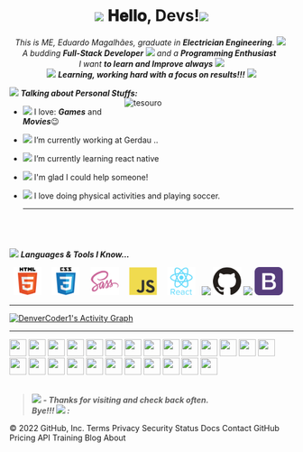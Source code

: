 <h1 align="center"><img src="https://media.giphy.com/media/FAFo1M7EC4gRZ4HETH/giphy.gif" width="40px"> 𝐇𝐞𝐥𝐥𝐨, Devs!<img src="https://media.giphy.com/media/bcKmIWkUMCjVm/giphy.gif" width="80px"> 
 
 <br>
 
 </h1>


 <p align="center">
  <em>
  This is ME, Eduardo Magalhães, graduate in <b>Electrician Engineering</b>.
     <b> </b> <img src="https://media.giphy.com/media/9xt1MUZqkneFiWrAAD/giphy.gif" width="30px">&nbsp
   
   <br>
    A budding <b>Full-Stack Developer</b> <img src="https://github.com/TheDudeThatCode/TheDudeThatCode/blob/master/Assets/Developer.gif" width="30px"> and a <b>Programming Enthusiast</b>&nbsp;&nbsp<br>
I want  <b>to learn and Improve always</b>
    <b></b> <img src="https://github.com/TheDudeThatCode/TheDudeThatCode/blob/master/Assets/Rocket.gif" width="18px">
   
  </em> 
  <br>
  <img src="https://media.giphy.com/media/a9d3bbcM3ImXe/giphy.gif" width="50" /> <b><i>Learning, working hard with a focus on results!!!</i></b> <img src="https://media.giphy.com/media/R4UdL9xqUaOMZsRosx/giphy.gif" width="50" />
</p>

<img src="https://media.giphy.com/media/GIh3i0ds2RnOaNhXMT/giphy.gif" width="30px">&nbsp;***Talking about Personal Stuffs:***
 <img align="right" width=300px alt="tesouro" src="https://media.giphy.com/media/lXiRm5H49zYmHr3i0/giphy.gif" />
  
- <img src="https://media.giphy.com/media/144Q1gg0FkTEVG/giphy.gif" width="30px">&nbsp;I love: ***Games*** and ***Movies***😉
- <img src="https://media.giphy.com/media/NVBR6cLvUjV9C/giphy.gif" width="30px">&nbsp;I’m currently working at Gerdau ..
- <img src="https://media.giphy.com/media/SQHaqJRI79LtLPTWpe/giphy.gif" width="30px">&nbsp;I’m currently learning react native
- <img src="https://media.giphy.com/media/PjIKNsWUOhwL6/giphy.gif" width="30px">&nbsp;I'm glad I could help someone!
- <img src="https://media.giphy.com/media/ppFaBYPO8paUg/giphy.gif" width="30px">&nbsp;I love doing physical activities and playing soccer.


 
  <hr/>
     <h1 align="center">  



<br/>
                                                                                                                                                      

 <img src="https://media.giphy.com/media/3o7TKGAJ7CLp95cNI4/giphy.gif" width="30px">&nbsp;***Languages & Tools I Know...***
<p align="left">
  <code> <img height="50" src="https://raw.githubusercontent.com/devicons/devicon/master/icons/html5/html5-original-wordmark.svg"> </code>
  <code> <img height="50" src="https://raw.githubusercontent.com/devicons/devicon/master/icons/css3/css3-original-wordmark.svg"> </code>
   <code> <img height="50" src="https://raw.githubusercontent.com/devicons/devicon/master/icons/sass/sass-original.svg"> </code>
  <code> <img height="50" src="https://raw.githubusercontent.com/devicons/devicon/master/icons/javascript/javascript-original.svg"> </code>
  <code> <img height="50" src="https://raw.githubusercontent.com/devicons/devicon/master/icons/react/react-original-wordmark.svg"> </code>
  <code><img height="50"  src="https://upload.wikimedia.org/wikipedia/commons/thumb/3/3f/Git_icon.svg/1024px-Git_icon.svg.png"></code>
<code><img height="50"  src="https://raw.githubusercontent.com/github/explore/80688e429a7d4ef2fca1e82350fe8e3517d3494d/topics/github-api/github-api.png"></code>
 <code><img height="50" src="https://images-wixmp-ed30a86b8c4ca887773594c2.wixmp.com/f/217d5ea0-623d-40b1-9b31-027b904a5f15/ddjrgww-846ce429-3b0d-4ad8-bf6d-ac52dfe48201.png?token=eyJ0eXAiOiJKV1QiLCJhbGciOiJIUzI1NiJ9.eyJzdWIiOiJ1cm46YXBwOjdlMGQxODg5ODIyNjQzNzNhNWYwZDQxNWVhMGQyNmUwIiwiaXNzIjoidXJuOmFwcDo3ZTBkMTg4OTgyMjY0MzczYTVmMGQ0MTVlYTBkMjZlMCIsIm9iaiI6W1t7InBhdGgiOiJcL2ZcLzIxN2Q1ZWEwLTYyM2QtNDBiMS05YjMxLTAyN2I5MDRhNWYxNVwvZGRqcmd3dy04NDZjZTQyOS0zYjBkLTRhZDgtYmY2ZC1hYzUyZGZlNDgyMDEucG5nIn1dXSwiYXVkIjpbInVybjpzZXJ2aWNlOmZpbGUuZG93bmxvYWQiXX0.G0SE64OMLNEGI8vXb21JRl13RMfER1VP8Kh2Ig3oJaQ"></code>
 <code><img height="50"  src="https://raw.githubusercontent.com/github/explore/80688e429a7d4ef2fca1e82350fe8e3517d3494d/topics/bootstrap/bootstrap.png"></code>

 
 <p align="center" >


<hr>
<a href="https://github.com/ashutosh00710/github-readme-activity-graph"><img alt="DenverCoder1's Activity Graph" src="https://activity-graph.herokuapp.com/graph?username=eduardo3magalhaes&bg_color=1F222E&color=F8D866&line=F85D7F&point=FFFFFF&hide_border=true" /></a>

 <hr>

<div>
    <img src="https://media.giphy.com/media/H4uE6w9G1uK4M/giphy.gif" width="30" height="30"/>
    <img src="https://media.giphy.com/media/H4uE6w9G1uK4M/giphy.gif" width="30" height="30"/>
  <img src="https://media.giphy.com/media/H4uE6w9G1uK4M/giphy.gif" width="30" height="30"/>
  <img src="https://media.giphy.com/media/H4uE6w9G1uK4M/giphy.gif" width="30" height="30"/>
  <img src="https://media.giphy.com/media/H4uE6w9G1uK4M/giphy.gif" width="30" height="30"/>
  <img src="https://media.giphy.com/media/H4uE6w9G1uK4M/giphy.gif" width="30" height="30"/>
  <img src="https://media.giphy.com/media/H4uE6w9G1uK4M/giphy.gif" width="30" height="30"/>
  <img src="https://media.giphy.com/media/H4uE6w9G1uK4M/giphy.gif" width="30" height="30"/>
  <img src="https://media.giphy.com/media/H4uE6w9G1uK4M/giphy.gif" width="30" height="30"/>
  <img src="https://media.giphy.com/media/H4uE6w9G1uK4M/giphy.gif" width="30" height="30"/>
  <img src="https://media.giphy.com/media/H4uE6w9G1uK4M/giphy.gif" width="30" height="30"/>
  <img src="https://media.giphy.com/media/H4uE6w9G1uK4M/giphy.gif" width="30" height="30"/>
  <img src="https://media.giphy.com/media/H4uE6w9G1uK4M/giphy.gif" width="30" height="30"/>
  <img src="https://media.giphy.com/media/H4uE6w9G1uK4M/giphy.gif" width="30" height="30"/>
  <img src="https://media.giphy.com/media/H4uE6w9G1uK4M/giphy.gif" width="30" height="30"/>
  <img src="https://media.giphy.com/media/H4uE6w9G1uK4M/giphy.gif" width="30" height="30"/>
  <img src="https://media.giphy.com/media/H4uE6w9G1uK4M/giphy.gif" width="30" height="30"/>
  <img src="https://media.giphy.com/media/H4uE6w9G1uK4M/giphy.gif" width="30" height="30"/>
    <img src="https://media.giphy.com/media/H4uE6w9G1uK4M/giphy.gif" width="30" height="30"/>
  <img src="https://media.giphy.com/media/H4uE6w9G1uK4M/giphy.gif" width="30" height="30"/>
  <img src="https://media.giphy.com/media/H4uE6w9G1uK4M/giphy.gif" width="30" height="30"/>
  <img src="https://media.giphy.com/media/H4uE6w9G1uK4M/giphy.gif" width="30" height="30"/>
  <img src="https://media.giphy.com/media/H4uE6w9G1uK4M/giphy.gif" width="30" height="30"/>
  <img src="https://media.giphy.com/media/H4uE6w9G1uK4M/giphy.gif" width="30" height="30"/>
    <img src="https://media.giphy.com/media/H4uE6w9G1uK4M/giphy.gif" width="30" height="30"/>

 
  
  
 
</div>
 
 <br>

      
  > <img src="https://media.giphy.com/media/mP8GermRyOFWV8PQeq/giphy.gif" width="50px">&nbsp;***- Thanks for visiting and check back often. <br>
 Bye!!!  <img src="https://media.giphy.com/media/8YBM61XW2vZJykO0j4/giphy.gif" width="30"/> :***

  

 

© 2022 GitHub, Inc.
Terms
Privacy
Security
Status
Docs
Contact GitHub
Pricing
API
Training
Blog
About
